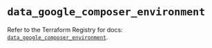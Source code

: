 # `data_google_composer_environment`

Refer to the Terraform Registry for docs: [`data_google_composer_environment`](https://registry.terraform.io/providers/hashicorp/google/6.9.0/docs/data-sources/composer_environment).
